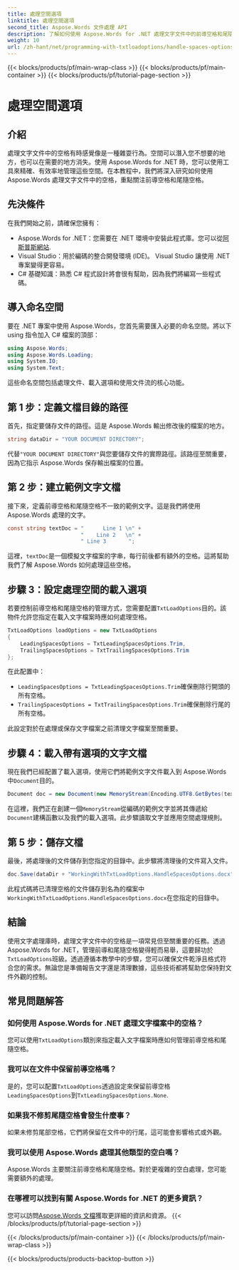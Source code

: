 ```yaml
---
title: 處理空間選項
linktitle: 處理空間選項
second_title: Aspose.Words 文件處理 API
description: 了解如何使用 Aspose.Words for .NET 處理文字文件中的前導空格和尾隨空格。本教程提供了清理文字格式的指南。
weight: 10
url: /zh-hant/net/programming-with-txtloadoptions/handle-spaces-options/
---
```


{{< blocks/products/pf/main-wrap-class >}}
{{< blocks/products/pf/main-container >}}
{{< blocks/products/pf/tutorial-page-section >}}

# 處理空間選項

## 介紹

處理文字文件中的空格有時感覺像是一種雜耍行為。空間可以潛入您不想要的地方，也可以在需要的地方消失。使用 Aspose.Words for .NET 時，您可以使用工具來精確、有效率地管理這些空間。在本教程中，我們將深入研究如何使用 Aspose.Words 處理文字文件中的空格，重點關注前導空格和尾隨空格。

## 先決條件

在我們開始之前，請確保您擁有：

-  Aspose.Words for .NET：您需要在 .NET 環境中安裝此程式庫。您可以從[阿斯普斯網站](https://releases.aspose.com/words/net/).
- Visual Studio：用於編碼的整合開發環境 (IDE)。 Visual Studio 讓使用 .NET 專案變得更容易。
- C# 基礎知識：熟悉 C# 程式設計將會很有幫助，因為我們將編寫一些程式碼。

## 導入命名空間

要在 .NET 專案中使用 Aspose.Words，您首先需要匯入必要的命名空間。將以下 using 指令加入 C# 檔案的頂部：

```csharp
using Aspose.Words;
using Aspose.Words.Loading;
using System.IO;
using System.Text;
```

這些命名空間包括處理文件、載入選項和使用文件流的核心功能。

## 第 1 步：定義文檔目錄的路徑

首先，指定要儲存文件的路徑。這是 Aspose.Words 輸出修改後的檔案的地方。

```csharp
string dataDir = "YOUR DOCUMENT DIRECTORY";
```

代替`"YOUR DOCUMENT DIRECTORY"`與您要儲存文件的實際路徑。該路徑至關重要，因為它指示 Aspose.Words 保存輸出檔案的位置。

## 第 2 步：建立範例文字文檔

接下來，定義前導空格和尾隨空格不一致的範例文字。這是我們將使用 Aspose.Words 處理的文字。

```csharp
const string textDoc = "      Line 1 \n" +
                       "    Line 2   \n" +
                       " Line 3       ";
```

這裡，`textDoc`是一個模擬文字檔案的字串，每行前後都有額外的空格。這將幫助我們了解 Aspose.Words 如何處理這些空格。

## 步驟 3：設定處理空間的載入選項

若要控制前導空格和尾隨空格的管理方式，您需要配置`TxtLoadOptions`目的。該物件允許您指定在載入文字檔案時應如何處理空格。

```csharp
TxtLoadOptions loadOptions = new TxtLoadOptions
{
    LeadingSpacesOptions = TxtLeadingSpacesOptions.Trim,
    TrailingSpacesOptions = TxtTrailingSpacesOptions.Trim
};
```

在此配置中：
- `LeadingSpacesOptions = TxtLeadingSpacesOptions.Trim`確保刪除行開頭的所有空格。
- `TrailingSpacesOptions = TxtTrailingSpacesOptions.Trim`確保刪除行尾的所有空格。

此設定對於在處理或保存文字檔案之前清理文字檔案至關重要。

## 步驟 4：載入帶有選項的文字文檔

現在我們已經配置了載入選項，使用它們將範例文字文件載入到 Aspose.Words 中`Document`目的。

```csharp
Document doc = new Document(new MemoryStream(Encoding.UTF8.GetBytes(textDoc)), loadOptions);
```

在這裡，我們正在創建一個`MemoryStream`從編碼的範例文字並將其傳遞給`Document`建構函數以及我們的載入選項。此步驟讀取文字並應用空間處理規則。

## 第 5 步：儲存文檔

最後，將處理後的文件儲存到您指定的目錄中。此步驟將清理後的文件寫入文件。

```csharp
doc.Save(dataDir + "WorkingWithTxtLoadOptions.HandleSpacesOptions.docx");
```

此程式碼將已清理空格的文件儲存到名為的檔案中`WorkingWithTxtLoadOptions.HandleSpacesOptions.docx`在您指定的目錄中。

## 結論

使用文字處理庫時，處理文字文件中的空格是一項常見但至關重要的任務。透過 Aspose.Words for .NET，管理前導和尾隨空格變得輕而易舉，這要歸功於`TxtLoadOptions`班級。透過遵循本教學中的步驟，您可以確保文件乾淨且格式符合您的需求。無論您是準備報告文字還是清理數據，這些技術都將幫助您保持對文件外觀的控制。

## 常見問題解答

### 如何使用 Aspose.Words for .NET 處理文字檔案中的空格？  
您可以使用`TxtLoadOptions`類別來指定載入文字檔案時應如何管理前導空格和尾隨空格。

### 我可以在文件中保留前導空格嗎？  
是的，您可以配置`TxtLoadOptions`透過設定來保留前導空格`LeadingSpacesOptions`到`TxtLeadingSpacesOptions.None`.

### 如果我不修剪尾隨空格會發生什麼事？  
如果未修剪尾部空格，它們將保留在文件中的行尾，這可能會影響格式或外觀。

### 我可以使用 Aspose.Words 處理其他類型的空白嗎？  
Aspose.Words 主要關注前導空格和尾隨空格。對於更複雜的空白處理，您可能需要額外的處理。

### 在哪裡可以找到有關 Aspose.Words for .NET 的更多資訊？  
您可以訪問[Aspose.Words 文檔](https://reference.aspose.com/words/net/)獲取更詳細的資訊和資源。
{{< /blocks/products/pf/tutorial-page-section >}}

{{< /blocks/products/pf/main-container >}}
{{< /blocks/products/pf/main-wrap-class >}}

{{< blocks/products/products-backtop-button >}}
